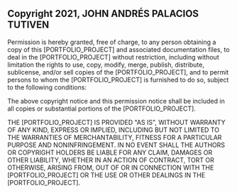 ## Copyright 2021, JOHN ANDRÉS PALACIOS TUTIVEN

Permission is hereby granted, free of charge, to any person obtaining a copy of this [PORTFOLIO_PROJECT] and associated
documentation files, to deal in the [PORTFOLIO_PROJECT] without restriction, including without limitation the rights to
use, copy, modify, merge, publish, distribute, sublicense, and/or sell copies of the [PORTFOLIO_PROJECT], and to permit
persons to whom the [PORTFOLIO_PROJECT] is furnished to do so, subject to the following conditions:

The above copyright notice and this permission notice shall be included in all copies or substantial portions of the
[PORTFOLIO_PROJECT].

THE [PORTFOLIO_PROJECT] IS PROVIDED "AS IS", WITHOUT WARRANTY OF ANY KIND, EXPRESS OR IMPLIED, INCLUDING BUT NOT LIMITED
TO THE WARRANTIES OF MERCHANTABILITY, FITNESS FOR A PARTICULAR PURPOSE AND NONINFRINGEMENT. IN NO EVENT SHALL THE
AUTHORS OR COPYRIGHT HOLDERS BE LIABLE FOR ANY CLAIM, DAMAGES OR OTHER LIABILITY, WHETHER IN AN ACTION OF CONTRACT, TORT
OR OTHERWISE, ARISING FROM, OUT OF OR IN CONNECTION WITH THE [PORTFOLIO_PROJECT] OR THE USE OR OTHER DEALINGS IN THE
[PORTFOLIO_PROJECT].
